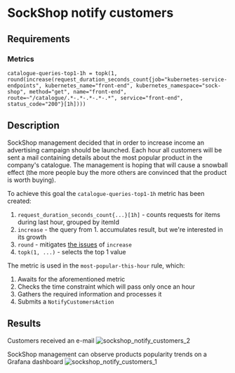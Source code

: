 # SockShop notify customers
## Requirements
### Metrics
```
catalogue-queries-top1-1h = topk(1, round(increase(request_duration_seconds_count{job="kubernetes-service-endpoints", kubernetes_name="front-end", kubernetes_namespace="sock-shop", method="get", name="front-end", route=~"/catalogue/.*-.*-.*-.*-.*", service="front-end", status_code="200"}[1h])))
```

## Description
SockShop management decided that in order to increase income an advertising campaign should be launched.
Each hour all customers will be sent a mail containing details about the most popular product in the company's catalogue.
The management is hoping that will cause a snowball effect (the more people buy the more others are convinced that the 
product is worth buying).

To achieve this goal the `catalogue-queries-top1-1h` metric has been created:
1. `request_duration_seconds_count{...}[1h]` - counts requests for items during last hour, grouped by itemId
2. `increase` - the query from 1. accumulates result, but we're interested in its growth
3. `round` - mitigates [the issues](https://stackoverflow.com/questions/70835778/understanding-increase-and-rate-used-on-http-server-requests-seconds-count-w) of `increase`
3. `topk(1, ...)` - selects the top 1 value

The metric is used in the `most-popular-this-hour` rule, which:
1. Awaits for the aforementioned metric
2. Checks the time constraint which will pass only once an hour
3. Gathers the required information and processes it
4. Submits a `NotifyCustomersAction`

## Results
Customers received an e-mail
![sockshop_notify_customers_2](https://github.com/k8loud/demo/assets/29145519/f8042b1b-3ece-4448-bc33-be48586c20f2)

SockShop management can observe products popularity trends on a Grafana dashboard
![sockshop_notify_customers_1](https://github.com/k8loud/demo/assets/29145519/01ecfed2-dcc4-4e16-82fc-ab0d0e46adf3)
